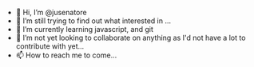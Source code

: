 - 👋 Hi, I’m @jusenatore
- 👀 I’m still trying to find out what interested in ...
- 🌱 I’m currently learning javascript, and git
- 💞️ I’m not yet looking to collaborate on anything as I'd not have a lot to contribute with yet...
- 📫 How to reach me to come...

<!---
jusenatore/jusenatore is a ✨ special ✨ repository because its `README.md` (this file) appears on your GitHub profile.
You can click the Preview link to take a look at your changes.
--->
